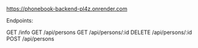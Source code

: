 https://phonebook-backend-pl4z.onrender.com

Endpoints:

GET /info 
GET /api/persons
GET /api/persons/:id
DELETE /api/persons/:id
POST /api/persons